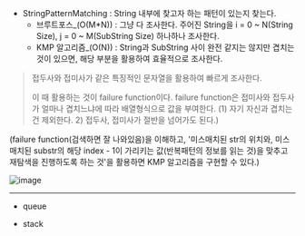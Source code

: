- StringPatternMatching : String 내부에 찾고자 하는 패턴이 있는지 찾는다.
  - 브루트포스_(O(M*N)) : 그냥 다 조사한다. 주어진 String을 i = 0 ~ N(String Size), j = 0 ~ M(SubString Size) 하나하나 조사한다.
  - KMP 알고리즘_(O(N)) : String과 SubString 사이 완전 같지는 않지만 겹치는 것이 있으면, 해당 부분을 활용하여 효율적으로 조사한다.
> 접두사와 접미사가 같은 특징적인 문자열을 활용하여 빠르게 조사한다.
>
> 이 때 활용하는 것이 failure function이다. failure function은 접미사와 접두사가 얼마나 겹치느냐에 따라
> 배열형식으로 값을 부여한다. (1) 자기 자신과 겹치는 건 제외한다. 2) 접두사, 접미사가 절반을 넘어가도 된다.)

(failure function(검색하면 잘 나와있음)을 이해하고, '미스매치된 str의 위치와, 미스매치된 substr의 해당 index - 1이 가리키는 값(반복패턴의 정보를 읽는 것)을 맞추고 재탐색을 진행하도록 하는 것'을 활용하면 KMP 알고리즘을 구현할 수 있다.)


![image](https://github.com/sonyrainy/TIL/assets/91364766/6dd1a3e3-9ba9-4085-ad1c-8b2662eb6f30)

---

- queue

- stack
